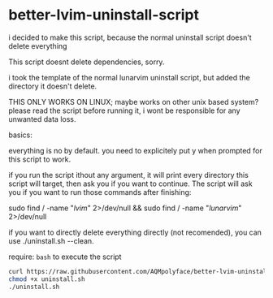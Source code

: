 # better-lvim-uninstall-script
i decided to make this script, because the normal uninstall script doesn't delete everything

This script doesnt delete dependencies, sorry.

i took the template of the normal lunarvim uninstall script, but added the directory it doesn't delete.


THIS ONLY WORKS ON LINUX; maybe works on other unix based system? please read the script before running it, i wont be responsible
for any unwanted data loss.

basics: 

everything is no by default. you need to explicitely put y when prompted for this script to work.

if you run the script ithout any argument, it will print every directory this script will target, then ask you if you want to continue. 
The script will ask you if you want to run those commands after finishing:

sudo find / -name "*lvim*" 2>/dev/null && sudo find / -name "*lunarvim*" 2>/dev/null


if you want to directly delete everything directly (not recomended), you can use ./uninstall.sh --clean.

require: `bash` to execute the script


```sh
curl https://raw.githubusercontent.com/AQMpolyface/better-lvim-uninstall-script/refs/heads/main/uninstall.sh > uninstall.sh
chmod +x uninstall.sh
./uninstall.sh
```
